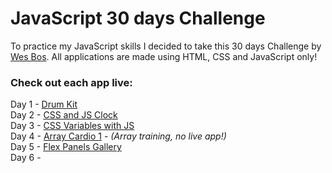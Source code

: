 # JavaScript 30 days Challenge

To practice my JavaScript skills I decided to take this 30 days Challenge by [Wes Bos](https://javascript30.com).
All applications are made using HTML, CSS and JavaScript only!

### Check out each app live: 
Day 1 - [Drum Kit](https://js30-drumkit.vercel.app) <br />
Day 2 - [CSS and JS Clock](https://js30-clock.vercel.app) <br />
Day 3 - [CSS Variables with JS](https://js30-cssvariables.vercel.app/) <br />
Day 4 - [Array Cardio 1](https://github.com/ami-onodera/JavaScript30Challenge/tree/main/04-Array-Cardio1) - _(Array training, no live app!)_ <br />
Day 5 - [Flex Panels Gallery](https://js30-flexpanels.vercel.app) <br />
Day 6 -
